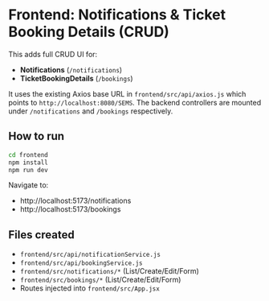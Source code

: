 # Frontend: Notifications & Ticket Booking Details (CRUD)

This adds full CRUD UI for:
- **Notifications** (`/notifications`)
- **TicketBookingDetails** (`/bookings`)

It uses the existing Axios base URL in `frontend/src/api/axios.js` which points to `http://localhost:8080/SEMS`.
The backend controllers are mounted under `/notifications` and `/bookings` respectively.

## How to run
```bash
cd frontend
npm install
npm run dev
```
Navigate to:
- http://localhost:5173/notifications
- http://localhost:5173/bookings

## Files created
- `frontend/src/api/notificationService.js`
- `frontend/src/api/bookingService.js`
- `frontend/src/notifications/*` (List/Create/Edit/Form)
- `frontend/src/bookings/*` (List/Create/Edit/Form)
- Routes injected into `frontend/src/App.jsx`

